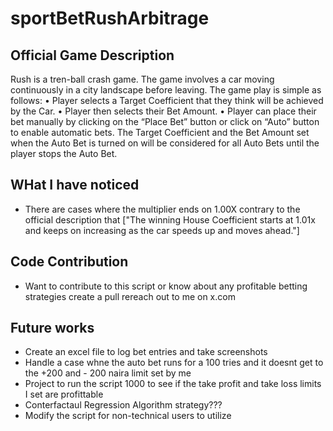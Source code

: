 # sportBetRushArbitrage


## Official Game Description
Rush is a tren-ball crash game. The game involves a car moving continuously in a city landscape before leaving. The game play is simple as follows:
• Player selects a Target Coefficient that they think will be achieved by the Car.
• Player then selects their Bet Amount.
• Player can place their bet manually by clicking on the “Place Bet” button or click on “Auto” button to enable automatic bets. The Target Coefficient and the Bet Amount set when the Auto Bet is turned on will be considered for all Auto Bets until the player stops the Auto Bet.

## WHat I have noticed
- There are cases where the multiplier ends on 1.00X contrary to the official description that ["The winning House Coefficient starts at 1.01x and keeps on increasing as the car speeds up and moves ahead."]

## Code Contribution
- Want to contribute to this script or know about any profitable betting strategies create a pull rereach out to me on x.com

## Future works
- Create an excel file to log bet entries and take screenshots
- Handle a case whne the auto bet runs for a 100 tries and it doesnt get to the +200 and - 200 naira limit  set by me
- Project to run the script 1000 to see if the take profit and take loss limits I set are profittable
- Conterfactaul Regression Algorithm strategy???
- Modify the script for non-technical users to utilize
